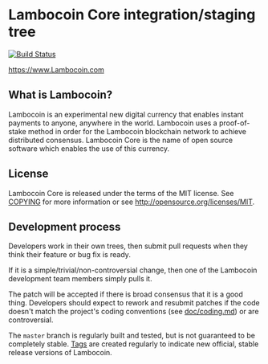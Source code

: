 Lambocoin Core integration/staging tree
=====================================

[![Build Status](https://travis-ci.org/LambocoinFoundation/Lambocoin.svg?branch=master)](https://travis-ci.org/LambocoinFoundation/Lambocoin)

https://www.Lambocoin.com

What is Lambocoin?
----------------

Lambocoin is an experimental new digital currency that enables instant payments to
anyone, anywhere in the world. Lambocoin uses a proof-of-stake method in order for
the Lambocoin blockchain network to achieve distributed consensus. Lambocoin Core is
the name of open source software which enables the use of this currency.

License
-------

Lambocoin Core is released under the terms of the MIT license. See [COPYING](COPYING) for more
information or see http://opensource.org/licenses/MIT.

Development process
-------------------

Developers work in their own trees, then submit pull requests when they think
their feature or bug fix is ready.

If it is a simple/trivial/non-controversial change, then one of the Lambocoin
development team members simply pulls it.

The patch will be accepted if there is broad consensus that it is a good thing.
Developers should expect to rework and resubmit patches if the code doesn't
match the project's coding conventions (see [doc/coding.md](doc/coding.md)) or are
controversial.

The `master` branch is regularly built and tested, but is not guaranteed to be
completely stable. [Tags](https://github.com/LambocoinFoundation/Lambocoin/tags) are created
regularly to indicate new official, stable release versions of Lambocoin.

